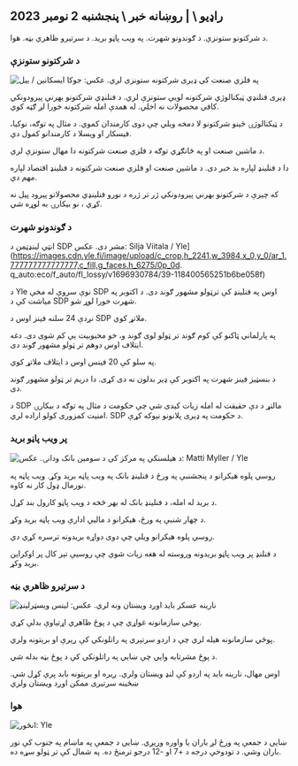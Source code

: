 ## راډیو \ | روښانه خبر \ پنجشنبه 2 نومبر 2023

د شرکتونو ستونزې. د ګوندونو شهرت. په ویب پاڼو برید. د سرتیرو ظاهري بڼه. هوا.

### د شرکتونو ستونزې

![په فلزي صنعت کې ډیری شرکتونه ستونزې لري. عکس: جوکا ایسکانین / ییل](https://images.cdn.yle.fi/image/upload/c_crop,h_2268,w_4031,x_0,y_410/ar_1.777777777777777,c_fill,g_faces,h_1_2777777777777777777777777777777777777777777777777777777777777777777777777777777777777,c_fill,g_155/d_065/01_05q_auto:eco/f_auto/fl_lossy/v1698216498/39-11907536538b9d499762)

ډیری فنلنډي ټیکنالوژي شرکتونه لویې ستونزې لري. د فنلنډي شرکتونو بهرني پیرودونکي کافي محصولات نه اخلي. له همدې امله شرکتونه خورا لږ ګټه کوي.

د ټیکنالوژۍ ځینو شرکتونو لا دمخه ویلي چې دوی کارمندان کموي. د مثال په توګه، نوکیا، فیسکار او ویسلا د کارمندانو کمول دي.

د ماشین صنعت او په ځانګړي توګه د فلزي صنعت شرکتونه دا مهال ستونزې لري.

دا د فنلینډ لپاره بد خبر دی. د ماشین صنعت او فلزي صنعت شرکتونه د فنلینډ اقتصاد لپاره مهم دي.

که چیرې د شرکتونو بهرني پیرودونکي ژر تر ژره د نورو فنلینډي محصولاتو پیرود پیل نه کړي ، نو بیکارۍ به لوړه شي.

### د ګوندونو شهرت

انټي لینډټمن د SDP مشر دی. عکس: Silja Viitala / Yle](https://images.cdn.yle.fi/image/upload/c_crop,h_2241,w_3984,x_0,y_0/ar_1.777777777777777,c_fill,g_faces,h_6275/0p_0d. q_auto:eco/f_auto/fl_lossy/v1696930784/39-118400565251b6be058f)

د Yle نوې سروې له مخې SDP اوس په فنلینډ کې ترټولو مشهور ګوند دی. د اکتوبر په میاشت کې د SDP شهرت خورا لوړ شو.

نږدې 24 سلنه فینز اوس د SDP ملاتړ کوي.

په پارلماني ټاکنو کې کوم ګوند تر ټولو لوی ګوند و، خو محبوبیت یې کم شوی دی. دغه ایتلاف اوس دوهم تر ټولو مشهور ګوند دی.

په سلو کې 20 فینس اوس د ایتلاف ملاتړ کوي.

د بنسټیز فینز شهرت په اکتوبر کې ډیر بدلون نه دی کړی. دا دریم تر ټولو مشهور ګوند دی.

د SDP مالتړ د دې حقیقت له امله زیات کیدی شي چې حکومت د مثال په توګه د بیکارۍ امنیت کمزوری کولو اراده لري. SDP د حکومت په ډیری پلانونو نیوکه کړې.

### پر ویب پاڼو برید

![د هیلسنکي په مرکز کې د سومین بانک ودانۍ. عکس: Matti Myller / Yle ](https://images.cdn.yle.fi/image/upload/c_crop,h_1391,w_2472,x_0,y_112/ar_1.777777777777777,c_fill,g_faces,h_1_277777777777777777777777777777777777777777777777777777777777777777777777777777777777777777777777777,c_fill,g_155/d/01_05/q_auto:eco/f_auto/fl_lossy/v1587997073/39-6686595ea6e8fc70cab)

روسي پلوه هیکرانو د پنجشنبې په ورځ د فنلینډ بانک په ویب پاڼه برید وکړ. ویب پاڼه په نورمال ډول کار نه کاوه.

د برید له امله، د فنلینډ بانک له بهر څخه د ویب پاڼو کارول بند کړل.

د چهار شنبې په ورځ، هیکرانو د مالیې ادارې ویب پاڼه برید وکړ.

روسي پلوه هیکرانو ویلي چې دوی دواړه بریدونه ترسره کړي دي.

د فنلنډ پر ویب پاڼو بریدونه وروسته له هغه زیات شوي چې روسیې تېر کال پر اوکراین برید وکړ.

### د سرتیرو ظاهري بڼه

![نارینه عسکر باید اوږد ویښتان ونه لري. عکس: لینس ویسټرلینډ](https://images.cdn.yle.fi/image/upload/c_crop,h_3375,w_6000,x_0,y_522/ar_1.77777777777777,c_fill,g_faces,h_6275/c_p_1/00,c_fill.eco/f_auto/fl_lossy/v1688460639/39-113784464a3db01e8a65)

پوځي سازمانونه غواړي چې د پوځ ظاهري اړتیاوې بدلې کړي.

پوځي سازمانونه هيله لري چې د اردو سرتېري په راتلونکي کې ږيرې او برېتونه ولري.

د پوځ مشرتابه وايي چې ښايي په راتلونکي کې د پوځ بڼه بدله شي.

اوس مهال، نارینه باید په اردو کې لنډ ویښتان ولري. ږیره او برېتونه باید پرې کړل شي. ښځینه سرتیری ممکن اوږد ویښتان ولري

### هوا

![ انځور: Yle](https://images.cdn.yle.fi/image/upload/c_crop,h_1080,w_1919,x_0,y_0/ar_1.777777777777777,c_fill,g_faces,h_675,w/p_1200/1200:eco/f_auto/fl_lossy/v1698940434/39-11951316543c5fbc620f)

ښايي د جمعې په ورځ لږ باران یا واوره وریږي. ښايي د جمعې په ماښام په جنوب کې نور باران وشي. د تودوخې درجه د +7 او -12 درجو ترمنځ ده. په شمال کې تر ټولو سړه ده.